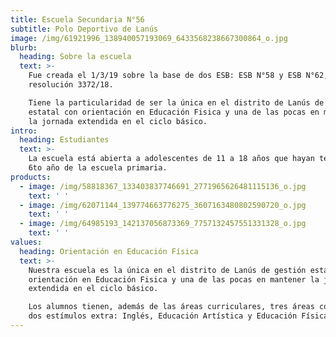 ```yaml
---
title: Escuela Secundaria N°56
subtitle: Polo Deportivo de Lanús
image: /img/61921996_138940057193069_6433568238667300864_o.jpg
blurb:
  heading: Sobre la escuela
  text: >-
    Fue creada el 1/3/19 sobre la base de dos ESB: ESB N°58 y ESB N°62, por
    resolución 3372/18.

    Tiene la particularidad de ser la única en el distrito de Lanús de gestión
    estatal con orientación en Educación Fisica y una de las pocas en mantener
    la jornada extendida en el ciclo básico.
intro:
  heading: Estudiantes
  text: >-
    La escuela está abierta a adolescentes de 11 a 18 años que hayan terminado
    6to año de la escuela primaria.
products:
  - image: /img/58818367_133403837746691_2771965626481115136_o.jpg
    text: ' '
  - image: /img/62071144_139774663776275_3607163480802590720_o.jpg
    text: ' '
  - image: /img/64985193_142137056873369_7757132457551331328_o.jpg
    text: ' '
values:
  heading: Orientación en Educación Física
  text: >-
    Nuestra escuela es la única en el distrito de Lanús de gestión estatal con
    orientación en Educación Fisica y una de las pocas en mantener la jornada
    extendida en el ciclo básico.

    Los alumnos tienen, además de las áreas curriculares, tres áreas con uno o
    dos estímulos extra: Inglés, Educación Artística y Educación Física.
---
```


